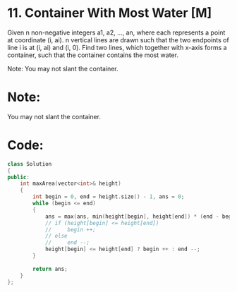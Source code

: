 # 11. Container With Most Water [M]

Given n non-negative integers a1, a2, ..., an, where each represents a point at coordinate (i, ai). n vertical lines are drawn such that the two endpoints of line i is at (i, ai) and (i, 0). Find two lines, which together with x-axis forms a container, such that the container contains the most water.

Note: You may not slant the container.

# Note: 
You may not slant the container.

# Code:
``` c++
class Solution 
{
public:
    int maxArea(vector<int>& height) 
    {
        int begin = 0, end = height.size() - 1, ans = 0;
        while (begin <= end)
        {
            ans = max(ans, min(height[begin], height[end]) * (end - begin));
            // if (height[begin] <= height[end])
            //     begin ++;
            // else
            //     end --;
            height[begin] <= height[end] ? begin ++ : end --;
        }
        
        return ans;
    }
};
```
